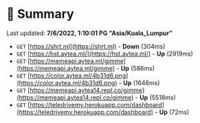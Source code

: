 # 📖 Summary
Last updated: **7/6/2022, 1:10:01 PG "Asia/Kuala_Lumpur"**

- `GET` [https://shrt.ml](https://shrt.ml) - **Down** (304ms)
- `GET` [https://hst.aytea.ml/](https://hst.aytea.ml/) - **Up** (2919ms)
- `GET` [https://memeapi.aytea.ml/gimme](https://memeapi.aytea.ml/gimme) - **Up** (586ms)
- `GET` [https://color.aytea.ml/4b31d6.png](https://color.aytea.ml/4b31d6.png) - **Up** (1646ms)
- `GET` [https://memeapi.aytea14.repl.co/gimme](https://memeapi.aytea14.repl.co/gimme) - **Up** (5518ms)
- `GET` [https://teledrivemy.herokuapp.com/dashboard](https://teledrivemy.herokuapp.com/dashboard) - **Up** (72ms)
